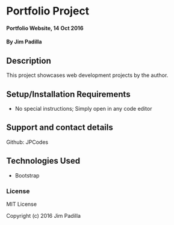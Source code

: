 # Portfolio Project

#### Portfolio Website, 14 Oct 2016

#### By Jim Padilla

## Description

This project showcases web development projects by the author.

## Setup/Installation Requirements

* No special instructions; Simply open in any code editor

## Support and contact details

Github: JPCodes

## Technologies Used

* Bootstrap

### License

MIT License

Copyright (c) 2016 Jim Padilla
